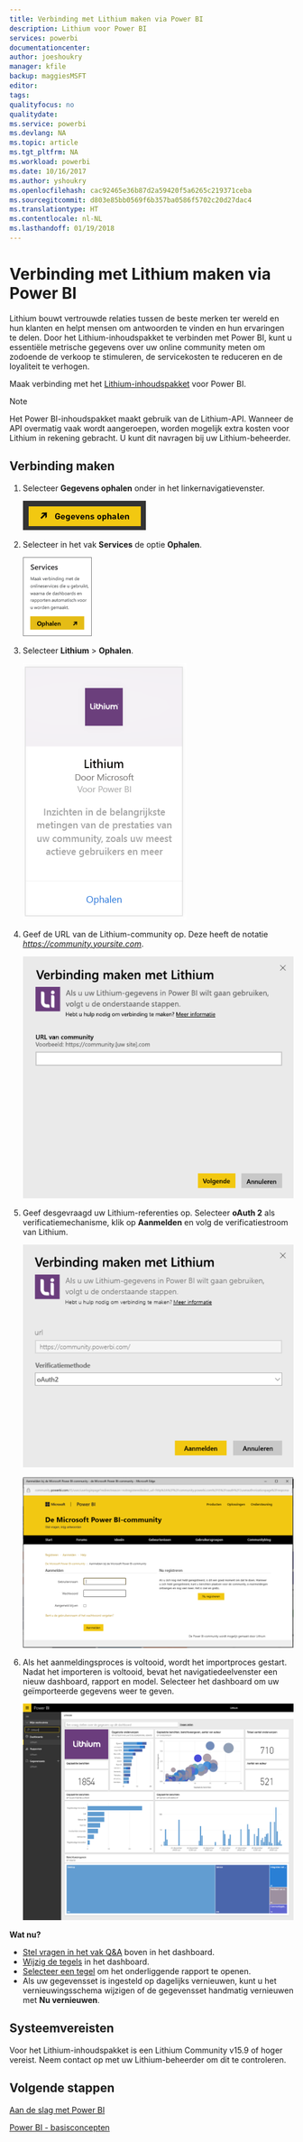 ```yaml
---
title: Verbinding met Lithium maken via Power BI
description: Lithium voor Power BI
services: powerbi
documentationcenter: 
author: joeshoukry
manager: kfile
backup: maggiesMSFT
editor: 
tags: 
qualityfocus: no
qualitydate: 
ms.service: powerbi
ms.devlang: NA
ms.topic: article
ms.tgt_pltfrm: NA
ms.workload: powerbi
ms.date: 10/16/2017
ms.author: yshoukry
ms.openlocfilehash: cac92465e36b87d2a59420f5a6265c219371ceba
ms.sourcegitcommit: d803e85bb0569f6b357ba0586f5702c20d27dac4
ms.translationtype: HT
ms.contentlocale: nl-NL
ms.lasthandoff: 01/19/2018
---
```

# <a name="connect-to-lithium-with-power-bi"></a>Verbinding met Lithium maken via Power BI
Lithium bouwt vertrouwde relaties tussen de beste merken ter wereld en hun klanten en helpt mensen om antwoorden te vinden en hun ervaringen te delen. Door het Lithium-inhoudspakket te verbinden met Power BI, kunt u essentiële metrische gegevens over uw online community meten om zodoende de verkoop te stimuleren, de servicekosten te reduceren en de loyaliteit te verhogen. 

Maak verbinding met het [Lithium-inhoudspakket](https://app.powerbi.com/getdata/services/lithium) voor Power BI.

>[!NOTE]
>Het Power BI-inhoudspakket maakt gebruik van de Lithium-API. Wanneer de API overmatig vaak wordt aangeroepen, worden mogelijk extra kosten voor Lithium in rekening gebracht. U kunt dit navragen bij uw Lithium-beheerder.

## <a name="how-to-connect"></a>Verbinding maken
1. Selecteer **Gegevens ophalen** onder in het linkernavigatievenster.
   
   ![](media/service-connect-to-lithium/pbi_getdata.png) 
2. Selecteer in het vak **Services** de optie **Ophalen**.
   
   ![](media/service-connect-to-lithium/pbi_getservices.png) 
3. Selecteer **Lithium** \> **Ophalen**.
   
   ![](media/service-connect-to-lithium/lithiumconnect.png)
4. Geef de URL van de Lithium-community op. Deze heeft de notatie *https://community.yoursite.com*.
   
   ![](media/service-connect-to-lithium/params.png)
5. Geef desgevraagd uw Lithium-referenties op. Selecteer **oAuth 2** als verificatiemechanisme, klik op **Aanmelden** en volg de verificatiestroom van Lithium.
   
   ![](media/service-connect-to-lithium/creds.png)
   
   ![](media/service-connect-to-lithium/creds2.png)
6. Als het aanmeldingsproces is voltooid, wordt het importproces gestart. Nadat het importeren is voltooid, bevat het navigatiedeelvenster een nieuw dashboard, rapport en model. Selecteer het dashboard om uw geïmporteerde gegevens weer te geven.
   
    ![](media/service-connect-to-lithium/lithium.png)

**Wat nu?**

* [Stel vragen in het vak Q&A](power-bi-q-and-a.md) boven in het dashboard.
* [Wijzig de tegels](service-dashboard-edit-tile.md) in het dashboard.
* [Selecteer een tegel](service-dashboard-tiles.md) om het onderliggende rapport te openen.
* Als uw gegevensset is ingesteld op dagelijks vernieuwen, kunt u het vernieuwingsschema wijzigen of de gegevensset handmatig vernieuwen met **Nu vernieuwen**.

## <a name="system-requirements"></a>Systeemvereisten
Voor het Lithium-inhoudspakket is een Lithium Community v15.9 of hoger vereist. Neem contact op met uw Lithium-beheerder om dit te controleren.

## <a name="next-steps"></a>Volgende stappen
[Aan de slag met Power BI](service-get-started.md)

[Power BI - basisconcepten](service-basic-concepts.md)

